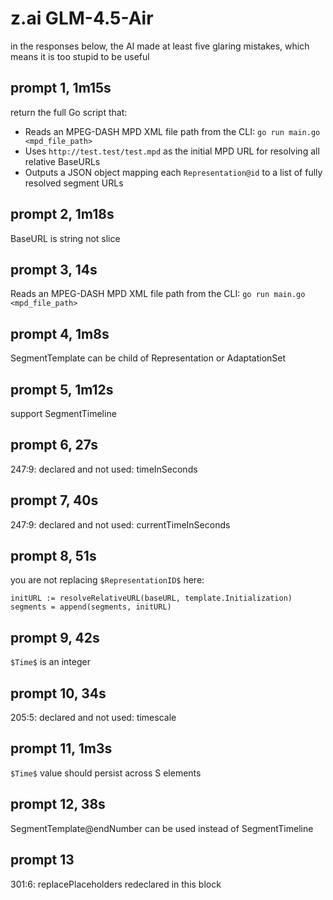 # z.ai GLM-4.5-Air

in the responses below, the AI made at least five glaring mistakes, which means
it is too stupid to be useful

## prompt 1, 1m15s

return the full Go script that:
- Reads an MPEG-DASH MPD XML file path from the CLI: `go run main.go <mpd_file_path>`
- Uses `http://test.test/test.mpd` as the initial MPD URL for resolving all relative BaseURLs
- Outputs a JSON object mapping each `Representation@id` to a list of fully resolved segment URLs

## prompt 2, 1m18s

BaseURL is string not slice

## prompt 3, 14s

Reads an MPEG-DASH MPD XML file path from the CLI: `go run main.go <mpd_file_path>`

## prompt 4, 1m8s

SegmentTemplate can be child of Representation or AdaptationSet

## prompt 5, 1m12s

support SegmentTimeline

## prompt 6, 27s

247:9: declared and not used: timeInSeconds

## prompt 7, 40s

247:9: declared and not used: currentTimeInSeconds

## prompt 8, 51s

you are not replacing `$RepresentationID$` here:

~~~
initURL := resolveRelativeURL(baseURL, template.Initialization)
segments = append(segments, initURL)
~~~

## prompt 9, 42s

`$Time$` is an integer

## prompt 10, 34s

205:5: declared and not used: timescale

## prompt 11, 1m3s

`$Time$` value should persist across S elements

## prompt 12, 38s

SegmentTemplate@endNumber can be used instead of SegmentTimeline

## prompt 13

301:6: replacePlaceholders redeclared in this block
